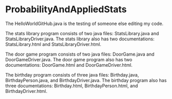 # ProbabilityAndAppliedStats
The HelloWorldGitHub.java is the testing of someone else editing my code.

The stats library program consists of two java files: StatsLibrary.java and StatsLibraryDriver.java. 
The stats library also has two documentations: StatsLibrary.html and StatsLibraryDriver.html.

The door game program consists of two java files: DoorGame.java and DoorGameDriver.java.
The door game program also has two documentations: DoorGame.html and DoorGameDriver.html.

The birthday program consists of three java files: Birthday.java, BirthdayPerson.java, and BirthdayDriver.java.
The birthday program also has three documentations: Birthday.html, BirthdayPerson.html, and BirthdayDriver.html.
